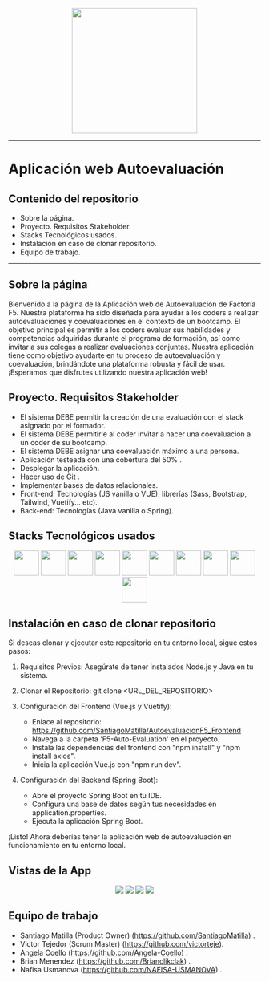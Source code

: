 <p align="center"> 
<img src="https://cdn.domestika.org/c_fill,dpr_auto,t_base_params.format_jpg/v1597739395/job-covers/000/080/184/80184-original.png?1597739395"  height="250">
</p>

---
# Aplicación web Autoevaluación

## Contenido del repositorio

* Sobre la página.
* Proyecto. Requisitos Stakeholder.
* Stacks Tecnológicos usados.
* Instalación en caso de clonar repositorio.
* Equipo de trabajo.

---

## Sobre la página

Bienvenido a la página de la Aplicación web de Autoevaluación de Factoría F5. Nuestra plataforma ha sido diseñada para ayudar a los coders a realizar autoevaluaciones y coevaluaciones en el contexto de un bootcamp. El objetivo principal es permitir a los coders evaluar sus habilidades y competencias adquiridas durante el programa de formación, así como invitar a sus colegas a realizar evaluaciones conjuntas.
Nuestra aplicación tiene como objetivo ayudarte en tu proceso de autoevaluación y coevaluación, brindándote una plataforma robusta y fácil de usar. ¡Esperamos que disfrutes utilizando nuestra aplicación web!


## Proyecto. Requisitos Stakeholder

* El sistema DEBE permitir la creación de una evaluación con el stack asignado por el
  formador.
* El sistema DEBE permitirle al coder invitar a hacer una coevaluación a un coder de
  su bootcamp.  
* El sistema DEBE asignar una coevaluación máximo a una persona.
* Aplicación testeada con una cobertura del 50% .
* Desplegar la aplicación.
* Hacer uso de Git .
* Implementar bases de datos relacionales.
* Front-end: Tecnologías (JS vanilla o VUE), librerías (Sass, Bootstrap, Tailwind,
  Vuetify… etc).
* Back-end: Tecnologías (Java vanilla o Spring).

## Stacks Tecnológicos usados

<p align="center">
  
<img src="https://cdn.svgporn.com/logos/vue.svg" width="50" height="50">
<img src="https://cdn.svgporn.com/logos/vuetifyjs.svg" width="50" height="50">
<img src="https://cdn.svgporn.com/logos/javascript.svg" width="50" height="50">
<img src="https://cdn.svgporn.com/logos/java.svg" width="50" height="50">
<img src="https://cdn.svgporn.com/logos/mysql.svg" width="50" height="50">
<img src="https://cdn.svgporn.com/logos/figma.svg" width="50" height="50">
<img src="https://cdn.svgporn.com/logos/github-icon.svg" width="50" height="50">
<img src="https://cdn.svgporn.com/logos/visual-studio-code.svg" width="50" height="50">
<img src="https://cdn.svgporn.com/logos/intellij-idea.svg" width="50" height="50">
<img src="https://res.cloudinary.com/startup-grind/image/upload/c_fill,dpr_2.0,f_auto,g_center,h_1080,q_100,w_1080/v1/gcs/platform-data-dsc/events/spring-boot-1_5zDxm9B.jpg" width="50" height="50">
  
</p>


## Instalación en caso de clonar repositorio

Si deseas clonar y ejecutar este repositorio en tu entorno local, sigue estos pasos:

1. Requisitos Previos: Asegúrate de tener instalados Node.js y Java en tu sistema.

2. Clonar el Repositorio: git clone <URL_DEL_REPOSITORIO>

3. Configuración del Frontend (Vue.js y Vuetify):
    * Enlace al repositorio: https://github.com/SantiagoMatilla/AutoevaluacionF5_Frontend
   * Navega a la carpeta 'F5-Auto-Evaluation' en el proyecto.
   * Instala las dependencias del frontend con "npm install" y "npm install axios".
   * Inicia la aplicación Vue.js con "npm run dev".

4. Configuración del Backend (Spring Boot):
    * Abre el proyecto Spring Boot en tu IDE.
    * Configura una base de datos según tus necesidades en application.properties.
    * Ejecuta la aplicación Spring Boot.

¡Listo! Ahora deberías tener la aplicación web de autoevaluación en funcionamiento en tu entorno local.

## Vistas de la App

<p align="center">

<img src="https://i.imgur.com/Oz2wpru.png">
<img src="https://i.imgur.com/qifC36M.png">
<img src="https://i.imgur.com/jgSitDX.png">
<img src="https://i.imgur.com/iMu9NvY.png">

## Equipo de trabajo

* Santiago Matilla (Product Owner) (https://github.com/SantiagoMatilla) .
* Victor Tejedor (Scrum Master) (https://github.com/victorteje).
* Angela Coello (https://github.com/Angela-Coello) .
* Brian Menendez (https://github.com/Brianclikclak) .
* Nafisa Usmanova (https://github.com/NAFISA-USMANOVA) .
